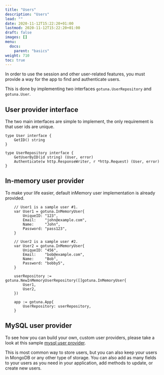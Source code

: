 ```yaml
---
title: "Users"
description: "Users"
lead: ""
date: 2020-11-12T15:22:20+01:00
lastmod: 2020-11-12T15:22:20+01:00
draft: false
images: []
menu: 
  docs:
    parent: "basics"
weight: 710
toc: true
---
```


In order to use the session and other user-related features, 
you must provide a way for the app to find and authenticate users.

This is done by implementing two interfaces `gotuna.UserRepository` and `gotuna.User`.

## User provider interface
The two main interfaces are simple to implement, the only requirement is 
that user ids are unique.
```
type User interface {
	GetID() string
}

type UserRepository interface {
	GetUserByID(id string) (User, error)
	Authenticate(w http.ResponseWriter, r *http.Request) (User, error)
}
```


## In-memory user provider
To make your life easier, default inMemory user implementation is already provided.

```
	// User1 is a sample user #1.
	var User1 = gotuna.InMemoryUser{
		UniqueID: "123",
		Email:    "john@example.com",
		Name:     "John",
		Password: "pass123",
	}

	// User2 is a sample user #2.
	var User2 = gotuna.InMemoryUser{
		UniqueID: "456",
		Email:    "bob@example.com",
		Name:     "Bob",
		Password: "bobby5",
	}

	userRepository := gotuna.NewInMemoryUserRepository([]gotuna.InMemoryUser{
		User1,
		User2,
	})

	app := gotuna.App{
		UserRepository: userRepository,
	}
```

## MySQL user provider
To see how you can build your own, custom user providers, please take a look 
at this sample [mysql user provider](https://github.com/gotuna/mysqlusers).

This is most common way to store users, but you can also keep your users in MongoDB
or any other type of storage. You can also add as many fields to your users as 
you need in your application, add methods to update, or create new users.

